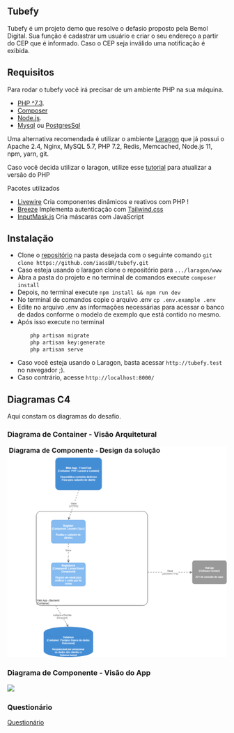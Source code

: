 ## Tubefy

Tubefy é um projeto demo que resolve o defasio proposto pela Bemol Digital. 
Sua função é cadastrar um usuário e criar o seu endereço a partir do CEP que
é informado. Caso o CEP seja inválido uma notificação é exibida.


## Requisitos

Para rodar o tubefy você irá precisar de um ambiente PHP na sua máquina.

- [PHP ^7.3](https://www.php.net/downloads.php).
- [Composer](https://getcomposer.org/download/)
- [Node.js](https://nodejs.org/en/).
- [Mysql](https://www.mysql.com/downloads/) ou [PostgresSql](https://www.postgresql.org/download/)

Uma alternativa recomendada é utilizar o ambiente [Laragon](https://laragon.org/download/) que já possui o Apache 2.4, Nginx, MySQL 5.7, PHP 7.2, Redis, Memcached, Node.js 11, npm, yarn, git. 

Caso você decida utilizar o laragon, utilize esse [tutorial](https://forum.laragon.org/topic/166/tutorial-how-to-add-another-php-version-php-7-4-php-8-0-updated/63) para atualizar a versão do PHP

Pacotes utilizados

 - [Livewire](https://github.com/livewire/livewire) Cria componentes dinâmicos e reativos com PHP !
 - [Breeze](https://github.com/laravel/breeze) Implementa autenticação com [Tailwind.css](https://tailwindcss.com/)
 - [InputMask.js](https://github.com/RobinHerbots/Inputmask) Cria máscaras com JavaScript

 ## Instalação
   
 - Clone o [repositório](https://github.com/iassBR/tubefy) na pasta desejada com o seguinte comando ```git clone https://github.com/iassBR/tubefy.git``` 
 - Caso esteja usando o laragon clone o repositório para ```.../laragon/www```
 - Abra a pasta do projeto e no terminal de comandos execute  ```composer install```
 - Depois, no terminal execute ```npm install && npm run dev```
 - No terminal de comandos copie o arquivo .env ```cp .env.example .env```
 - Edite no arquivo .env as informações necessárias para acessar o banco de dados conforme o modelo de exemplo que está contido no mesmo.
 - Após isso execute no terminal
    ```
        php artisan migrate
        php artisan key:generate
        php artisan serve 
    ```
 - Caso você esteja usando o Laragon, basta acessar ```http://tubefy.test``` no navegador ;).
 - Caso contrário, acesse ```http://localhost:8000/```

## Diagramas C4

Aqui constam os diagramas do desafio.

### Diagrama de Container - Visão Arquitetural

![](Diagrama-de-Componente-Design-do-App.png)
### Diagrama de Componente - Visão do App

![](Diagrama-de-Container-Visão-Arquitetural.png)

### Questionário

[Questionário](questionario.txt)

